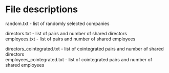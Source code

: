 # File descriptions
  
random.txt - list of randomly selected companies  

directors.txt - list of pairs and number of shared directors  
employees.txt - list of pairs and number of shared employees  

directors\_cointegrated.txt - list of cointegrated pairs and number of shared directors  
employees\_cointegrated.txt - list of cointegrated pairs and number of shared employees  
